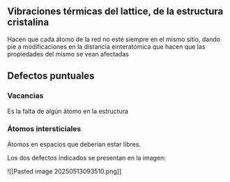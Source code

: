 ## Vibraciones térmicas del lattice, de la estructura cristalina
Hacen que cada átomo de la red no esté siempre en el mismo sitio, dando pie a modificaciones en la distancia einteratómica que hacen que las propiedades del mismo se vean afectadas

## Defectos puntuales

### Vacancias
Es la falta de algún átomo en la estructura

### Átomos intersticiales
Átomos en espacios que deberían estar libres.

Los dos defectos indicados se presentan en la imagen:

![[Pasted image 20250513093510.png]]

